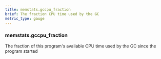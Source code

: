 ```yaml
---
title: memstats.gccpu_fraction
brief: The fraction CPU time used by the GC
metric_type: gauge
---
```

### memstats.gccpu_fraction

The fraction of this program's available CPU time used by the GC since the program started